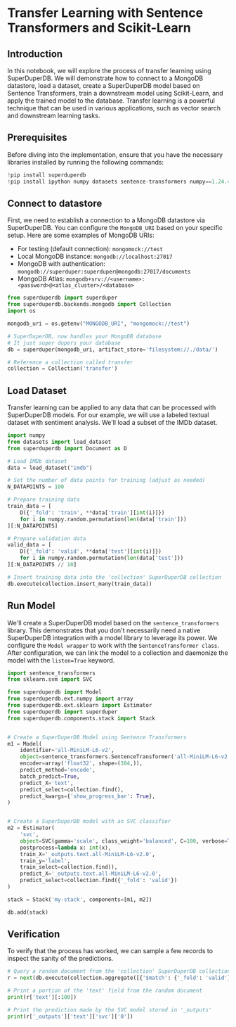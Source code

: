 # Transfer Learning with Sentence Transformers and Scikit-Learn

## Introduction

In this notebook, we will explore the process of transfer learning using SuperDuperDB. We will demonstrate how to connect to a MongoDB datastore, load a dataset, create a SuperDuperDB model based on Sentence Transformers, train a downstream model using Scikit-Learn, and apply the trained model to the database. Transfer learning is a powerful technique that can be used in various applications, such as vector search and downstream learning tasks.

## Prerequisites

Before diving into the implementation, ensure that you have the necessary libraries installed by running the following commands:


```python
!pip install superduperdb
!pip install ipython numpy datasets sentence-transformers numpy==1.24.4
```

## Connect to datastore 

First, we need to establish a connection to a MongoDB datastore via SuperDuperDB. You can configure the `MongoDB_URI` based on your specific setup. 
Here are some examples of MongoDB URIs:

* For testing (default connection): `mongomock://test`
* Local MongoDB instance: `mongodb://localhost:27017`
* MongoDB with authentication: `mongodb://superduper:superduper@mongodb:27017/documents`
* MongoDB Atlas: `mongodb+srv://<username>:<password>@<atlas_cluster>/<database>`


```python
from superduperdb import superduper
from superduperdb.backends.mongodb import Collection
import os

mongodb_uri = os.getenv("MONGODB_URI", "mongomock://test")

# SuperDuperDB, now handles your MongoDB database
# It just super dupers your database
db = superduper(mongodb_uri, artifact_store='filesystem://./data/')

# Reference a collection called transfer
collection = Collection('transfer')
```

## Load Dataset

Transfer learning can be applied to any data that can be processed with SuperDuperDB models.
For our example, we will use a labeled textual dataset with sentiment analysis.  We'll load a subset of the IMDb dataset.


```python
import numpy
from datasets import load_dataset
from superduperdb import Document as D

# Load IMDb dataset
data = load_dataset("imdb")

# Set the number of data points for training (adjust as needed)
N_DATAPOINTS = 100

# Prepare training data
train_data = [
    D({'_fold': 'train', **data['train'][int(i)]})
    for i in numpy.random.permutation(len(data['train']))
][:N_DATAPOINTS]

# Prepare validation data
valid_data = [
    D({'_fold': 'valid', **data['test'][int(i)]})
    for i in numpy.random.permutation(len(data['test']))
][:N_DATAPOINTS // 10]

# Insert training data into the 'collection' SuperDuperDB collection
db.execute(collection.insert_many(train_data))
```

## Run Model

We'll create a SuperDuperDB model based on the `sentence_transformers` library. This demonstrates that you don't necessarily need a native SuperDuperDB integration with a model library to leverage its power. We configure the `Model wrapper` to work with the `SentenceTransformer class`. After configuration, we can link the model to a collection and daemonize the model with the `listen=True` keyword.


```python
import sentence_transformers
from sklearn.svm import SVC

from superduperdb import Model
from superduperdb.ext.numpy import array
from superduperdb.ext.sklearn import Estimator
from superduperdb import superduper
from superduperdb.components.stack import Stack


# Create a SuperDuperDB Model using Sentence Transformers
m1 = Model(
    identifier='all-MiniLM-L6-v2',
    object=sentence_transformers.SentenceTransformer('all-MiniLM-L6-v2'),
    encoder=array('float32', shape=(384,)),
    predict_method='encode',
    batch_predict=True,
    predict_X='text',
    predict_select=collection.find(),
    predict_kwargs={'show_progress_bar': True},
)


# Create a SuperDuperDB model with an SVC classifier
m2 = Estimator(
    'svc',
    object=SVC(gamma='scale', class_weight='balanced', C=100, verbose=True),
    postprocess=lambda x: int(x),
    train_X='_outputs.text.all-MiniLM-L6-v2.0',
    train_y='label',
    train_select=collection.find(),
    predict_X='_outputs.text.all-MiniLM-L6-v2.0',
    predict_select=collection.find({'_fold': 'valid'})
)

stack = Stack('my-stack', components=[m1, m2])
```


```python
db.add(stack)
```

## Verification

To verify that the process has worked, we can sample a few records to inspect the sanity of the predictions.


```python
# Query a random document from the 'collection' SuperDuperDB collection
r = next(db.execute(collection.aggregate([{'$match': {'_fold': 'valid'}},{'$sample': {'size': 1}}])))

# Print a portion of the 'text' field from the random document
print(r['text'][:100])

# Print the prediction made by the SVC model stored in '_outputs'
print(r['_outputs']['text']['svc']['0'])
```
